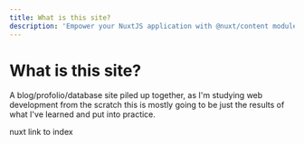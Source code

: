 ```yaml
---
title: What is this site?
description: 'Empower your NuxtJS application with @nuxt/content module: write in a content/ directory and fetch your Markdown, JSON, YAML and CSV files through a MongoDB like API, acting as a Git-based Headless CMS.'
---
```

# What is this site?

A blog/profolio/database site piled up together, as I'm studying web development from the scratch this is mostly going to be just the results of what I've learned and put into practice.

<nuxt-link to="/">nuxt link to index</nuxt-link>
